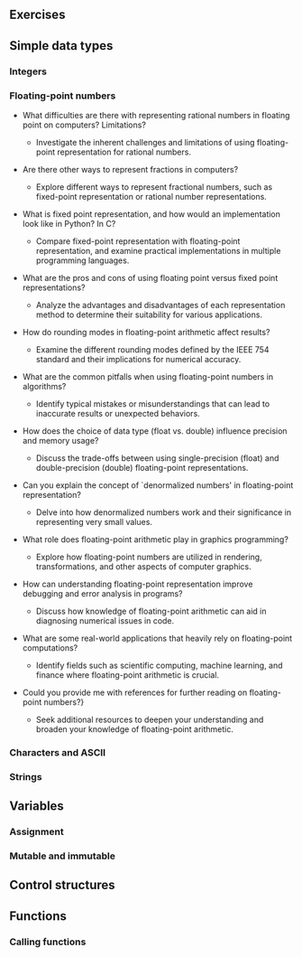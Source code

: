 ## Exercises

## Simple data types

###  Integers

### Floating-point numbers

* What difficulties are there with representing rational numbers in floating point on computers? Limitations?
    - Investigate the inherent challenges and limitations of using floating-point representation for rational numbers.

* Are there other ways to represent fractions in computers?
    - Explore different ways to represent fractional numbers, such as fixed-point representation or rational number representations.

* What is fixed point representation, and how would an implementation look like in Python? In C?
    - Compare fixed-point representation with floating-point representation, and examine practical implementations in multiple programming languages.

* What are the pros and cons of using floating point versus fixed point representations?
    - Analyze the advantages and disadvantages of each representation method to determine their suitability for various applications.

* How do rounding modes in floating-point arithmetic affect results?
    - Examine the different rounding modes defined by the IEEE 754 standard and their implications for numerical accuracy.

* What are the common pitfalls when using floating-point numbers in algorithms?
    - Identify typical mistakes or misunderstandings that can lead to inaccurate results or unexpected behaviors.

* How does the choice of data type (float vs. double) influence precision and memory usage?
    - Discuss the trade-offs between using single-precision (float) and double-precision (double) floating-point representations.

* Can you explain the concept of `denormalized numbers' in floating-point representation?
    - Delve into how denormalized numbers work and their significance in representing very small values.

* What role does floating-point arithmetic play in graphics programming?
    - Explore how floating-point numbers are utilized in rendering, transformations, and other aspects of computer graphics.

* How can understanding floating-point representation improve debugging and error analysis in programs?
    - Discuss how knowledge of floating-point arithmetic can aid in diagnosing numerical issues in code.

* What are some real-world applications that heavily rely on floating-point computations?
    - Identify fields such as scientific computing, machine learning, and finance where floating-point arithmetic is crucial.

* Could you provide me with references for further reading on floating-point numbers?}
    - Seek additional resources to deepen your understanding and broaden your knowledge of floating-point arithmetic.

### Characters and ASCII

### Strings

## Variables

### Assignment

### Mutable and immutable

## Control structures

## Functions
### Calling functions

